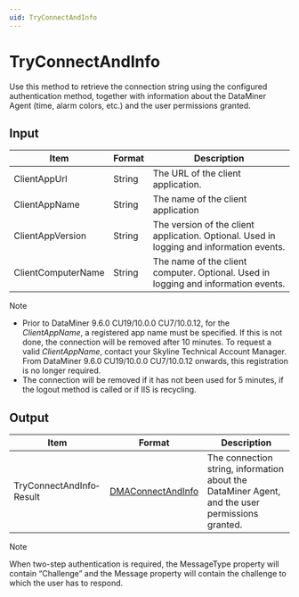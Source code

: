 ```yaml
---
uid: TryConnectAndInfo
---
```


# TryConnectAndInfo

Use this method to retrieve the connection string using the configured authentication method, together with information about the DataMiner Agent (time, alarm colors, etc.) and the user permissions granted.

## Input

| Item               | Format | Description                                                                              |
|--------------------|--------|------------------------------------------------------------------------------------------|
| ClientAppUrl       | String | The URL of the client application.                                                       |
| ClientAppName      | String | The name of the client application                                                       |
| ClientAppVersion   | String | The version of the client application. Optional. Used in logging and information events. |
| ClientComputerName | String | The name of the client computer. Optional. Used in logging and information events.       |

> [!NOTE]
> -  Prior to DataMiner 9.6.0 CU19/10.0.0 CU7/10.0.12, for the *ClientAppName*, a registered app name must be specified. If this is not done, the connection will be removed after 10 minutes. To request a valid *ClientAppName*, contact your Skyline Technical Account Manager. From DataMiner 9.6.0 CU19/10.0.0 CU7/10.0.12 onwards, this registration is no longer required.
> -  The connection will be removed if it has not been used for 5 minutes, if the logout method is called or if IIS is recycling.

## Output

| Item                     | Format                                                             | Description                                                                                     |
|--------------------------|--------------------------------------------------------------------|-------------------------------------------------------------------------------------------------|
| TryConnectAndInfo­Result | [DMAConnectAndInfo](xref:DMAConnectAndInfo) | The connection string, information about the DataMiner Agent, and the user permissions granted. |

> [!NOTE]
> When two-step authentication is required, the MessageType property will contain “Challenge” and the Message property will contain the challenge to which the user has to respond.

